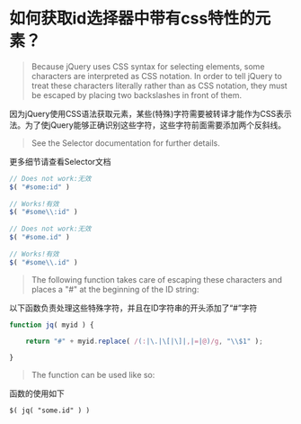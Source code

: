 # 如何获取id选择器中带有css特性的元素？

>Because jQuery uses CSS syntax for selecting elements, some characters are interpreted as CSS notation. In order to tell jQuery to treat these characters literally rather than as CSS notation, they must be escaped by placing two backslashes in front of them.

因为jQuery使用CSS语法获取元素，某些(特殊)字符需要被转译才能作为CSS表示法。为了使jQuery能够正确识别这些字符，这些字符前面需要添加两个反斜线。

> See the Selector documentation for further details.

更多细节请查看Selector文档

```js
// Does not work:无效
$( "#some:id" )
 
// Works!有效
$( "#some\\:id" )
 
// Does not work:无效
$( "#some.id" )
 
// Works!有效
$( "#some\\.id" )
```
> The following function takes care of escaping these characters and places a "#" at the beginning of the ID string:

以下函数负责处理这些特殊字符，并且在ID字符串的开头添加了“#”字符

```js
function jq( myid ) {
 
    return "#" + myid.replace( /(:|\.|\[|\]|,|=|@)/g, "\\$1" );

}
```
> The function can be used like so:

函数的使用如下
```
$( jq( "some.id" ) )
```

